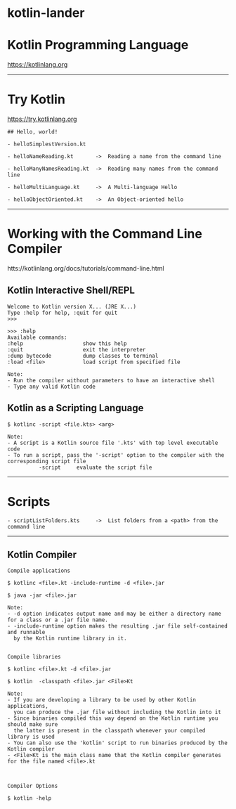 # kotlin-lander

# Kotlin Programming Language
https://kotlinlang.org

---

# Try Kotlin
https://try.kotlinlang.org


    ## Hello, world!

    - helloSimplestVersion.kt

    - helloNameReading.kt       ->  Reading a name from the command line

    - helloManyNamesReading.kt  ->  Reading many names from the command line

    - helloMultiLanguage.kt     ->  A Multi-language Hello

    - helloObjectOriented.kt    ->  An Object-oriented hello

---

# Working with the Command Line Compiler
htts://kotlinlang.org/docs/tutorials/command-line.html

## Kotlin Interactive Shell/REPL

    Welcome to Kotlin version X... (JRE X...)
    Type :help for help, :quit for quit
    >>>

    >>> :help
    Available commands:
    :help                   show this help
    :quit                   exit the interpreter
    :dump bytecode          dump classes to terminal
    :load <file>            load script from specified file

    Note:
    - Run the compiler without parameters to have an interactive shell
    - Type any valid Kotlin code

## Kotlin as a Scripting Language

    $ kotlinc -script <file.kts> <arg>

    Note:
    - A script is a Kotlin source file '.kts' with top level executable code
    - To run a script, pass the '-script' option to the compiler with the corresponding script file
              -script     evaluate the script file

---

# Scripts

    - scriptListFolders.kts     ->  List folders from a <path> from the command line

---

## Kotlin Compiler

    Compile applications
    
    $ kotlinc <file>.kt -include-runtime -d <file>.jar
    
    $ java -jar <file>.jar
    
    Note:
    - -d option indicates output name and may be either a directory name for a class or a .jar file name.
    - -include-runtime option makes the resulting .jar file self-contained and runnable
      by the Kotlin runtime library in it.

    
    Compile libraries
    
    $ kotlinc <file>.kt -d <file>.jar
    
    $ kotlin  -classpath <file>.jar <File>Kt
   
    Note:
    - If you are developing a library to be used by other Kotlin applications,
      you can produce the .jar file without including the Kotlin into it
    - Since binaries compiled this way depend on the Kotlin runtime you should make sure
      the latter is present in the classpath whenever your compiled library is used
    - You can also use the 'kotlin' script to run binaries produced by the Kotlin compiler
    - <File>Kt is the main class name that the Kotlin compiler generates for the file named <file>.kt
    

    
    Compiler Options
    
    $ kotlin -help
    

